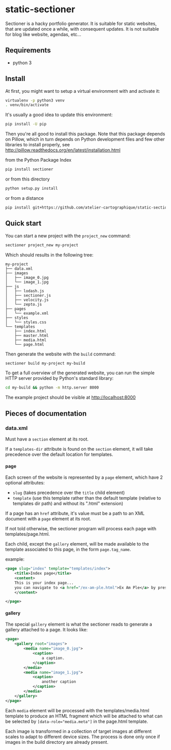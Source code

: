 # static-sectioner
Sectioner is a hacky portfolio generator.
It is suitable for static websites, that are updated once a while, with consequent updates.
It is not suitable for blog like website, agendas, etc...


## Requirements

- python 3


## Install

At first, you might want to setup a virtual environment with and activate it:

```bash
virtualenv -p python3 venv
. venv/bin/activate
```

It's usually a good idea to update this environment:

```bash
pip install -U pip
```

Then you're all good to install this package.
Note that this package depends on Pillow, which in turn depends on Python development files and few other libraries to install properly, see http://pillow.readthedocs.org/en/latest/installation.html

from the Python Package Index

```bash
pip install sectioner
```

or from this directory

```bash
python setup.py install
```

or from a distance

```bash
pip install git+https://github.com/atelier-cartographique/static-sectioner.git
```


## Quick start

You can start a new project with the `project_new` command:

```bash
sectioner project_new my-project
```

Which should results in the following tree:

```
my-project
├── data.xml
├── images
│   ├── image_0.jpg
│   └── image_1.jpg
├── js
│   ├── lodash.js
│   ├── sectioner.js
│   ├── velocity.js
│   └── zepto.js
├── pages
│   └── example.xml
├── styles
│   └── styles.css
└── templates
    ├── index.html
    ├── master.html
    ├── media.html
    └── page.html
```
Then generate the website with the `build` command:

```bash
sectioner build my-project my-build
```

To get a full overview of the generated website, you can run the simple HTTP server provided by Python's standard library:

```bash
cd my-build && python -m http.server 8000
```

The example project should be visible at [http://localhost:8000](http://localhost:8000)


## Pieces of documentation

### data.xml

Must have a `section` element at its root.

If a `templates-dir` attribute is found on the `section` element, it will take precedence over the default location for templates. 

#### page

Each screen of the website is represented by a `page` element, which have 2 optional attributes:
  - `slug` (takes precedence over the `title` child element)
  - `template` (use this template rather than the default template (relative to templates dir path) and without its ".html" extension)

If a page has an `href` attribute, it's value must be a path to an XML document with a `page` element at its root.

If not told otherwise, the sectioner program will process each page with templates/page.html.

Each child, except the `gallery` element, will be made available to the template associated to this page, in the form `page.tag_name`.

example:

```xml
<page slug="index" template="templates/index">
    <title>Index page</title>
    <content>
    This is your index page...
    you can navigate to <a href="/ex-am-ple.html">Ex Am Ple</a> by pressing KEY_DOWN or wheeling.
    </content>

</page>
```

#### gallery

The special `gallery` element is what the sectioner reads to generate a gallery attached to a page. It looks like:

```xml
<page>
    <gallery root="images">
        <media name="image_0.jpg">
            <caption>
                a caption.
            </caption>
        </media>
        <media name="image_1.jpg">
            <caption>
                another caption
            </caption>
        </media>
    </gallery>
</page>
```

Each `media` element will be processed with the templates/media.html template to produce an HTML fragment which will be attached to what can be selected by `[data-role="media.meta"]` in the page.html template.

Each image is transformed in a collection of target images at different scales to adapt to different device sizes. The process is done only once if images in the build directory are already present.
